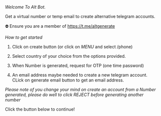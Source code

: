*Welcome To Alt Bot.*

Get a virtual number or temp email to create alternative telegram accounts.

⛔️ Ensure you are a member of https://t.me/altgenerate

*How to get started*

1. Click on create button (or click on *MENU* and select /phone) 

2. Select country of your choice from the options provided.

3. When Number is generated, request for OTP (one time password)

4. An email address maybe needed to create a new telegram account. CLick on generate email button to get an email address. 

_Please note of you change your mind on create an account from a Number generated, please do well to click REJECT before generating another number_

Click the button below to continue!
